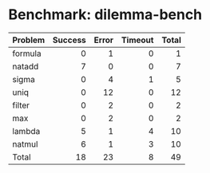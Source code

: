 # Benchmark: dilemma-bench

| Problem   |   Success |   Error |   Timeout |   Total |
|:----------|----------:|--------:|----------:|--------:|
| formula   |         0 |       1 |         0 |       1 |
| natadd    |         7 |       0 |         0 |       7 |
| sigma     |         0 |       4 |         1 |       5 |
| uniq      |         0 |      12 |         0 |      12 |
| filter    |         0 |       2 |         0 |       2 |
| max       |         0 |       2 |         0 |       2 |
| lambda    |         5 |       1 |         4 |      10 |
| natmul    |         6 |       1 |         3 |      10 |
| Total     |        18 |      23 |         8 |      49 |

